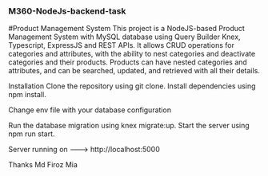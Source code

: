 ### M360-NodeJs-backend-task

#Product Management System
This project is a NodeJS-based Product Management System with MySQL database using Query Builder Knex, Typescript, ExpressJS and REST APIs. It allows CRUD operations for categories and attributes, with the ability to nest categories and deactivate categories and their products. Products can have nested categories and attributes, and can be searched, updated, and retrieved with all their details.

Installation
Clone the repository using git clone.
Install dependencies using npm install.

Change env file with your database configuration

Run the database migration using knex migrate:up.
Start the server using npm run start.

Server running on ---> http://localhost:5000

Thanks
Md Firoz Mia
